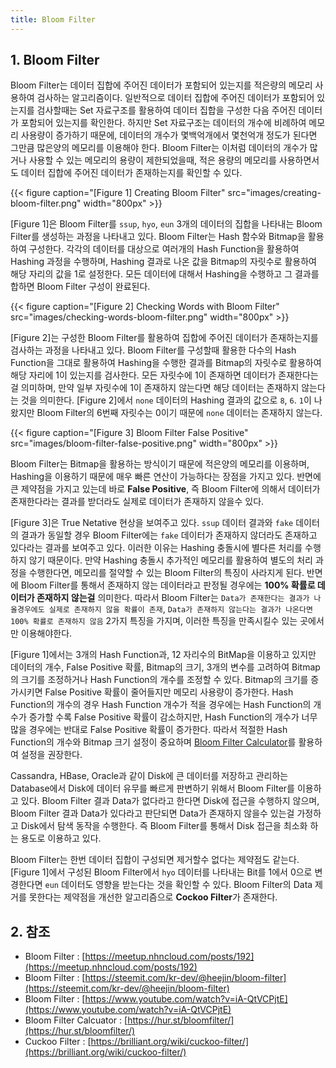 ```yaml
---
title: Bloom Filter
---
```


## 1. Bloom Filter

Bloom Filter는 데이터 집합에 주어진 데이터가 포함되어 있는지를 적은량의 메모리 사용하여 검사하는 알고리즘이다. 일반적으로 데이터 집합에 주어진 데이터가 포함되어 있는지를 검사할때는 Set 자료구조를 활용하여 데이터 집합을 구성한 다음 주어진 데이터가 포함되어 있는지를 확인한다. 하지만 Set 자료구조는 데이터의 개수에 비례하여 메모리 사용량이 증가하기 때문에, 데이터의 개수가 몇백억개에서 몇천억개 정도가 된다면 그만큼 많은양의 메모리를 이용해야 한다. Bloom Filter는 이처럼 데이터의 개수가 많거나 사용할 수 있는 메모리의 용량이 제한되었을때, 적은 용량의 메모리를 사용하면서도 데이터 집합에 주어진 데이터가 존재하는지를 확인할 수 있다.

{{< figure caption="[Figure 1] Creating Bloom Filter" src="images/creating-bloom-filter.png" width="800px" >}}

[Figure 1]은 Bloom Filter를 `ssup`, `hyo`, `eun` 3개의 데이터의 집합을 나타내는 Bloom Filter를 생성하는 과정을 나타내고 있다. Bloom Filter는 Hash 함수와 Bitmap을 활용하여 구성한다. 각각의 데이터를 대상으로 여러개의 Hash Function을 활용하여 Hashing 과정을 수행하며, Hashing 결과로 나온 값을 Bitmap의 자릿수로 활용하여 해당 자리의 값을 1로 설정한다. 모든 데이터에 대해서 Hashing을 수행하고 그 결과를 합하면 Bloom Filter 구성이 완료된다.

{{< figure caption="[Figure 2] Checking Words with Bloom Filter" src="images/checking-words-bloom-filter.png" width="800px" >}}

[Figure 2]는 구성한 Bloom Filter를 활용하여 집합에 주어진 데이터가 존재하는지를 검사하는 과정을 나타내고 있다. Bloom Filter를 구성할때 활용한 다수의 Hash Function을 그대로 활용하여 Hashing을 수행한 결과를 Bitmap의 자릿수로 활용하여 해당 자리에 1이 있는지를 검사한다. 모든 자릿수에 1이 존재하면 데이터가 존재한다는걸 의미하며, 만약 일부 자릿수에 1이 존재하지 않는다면 해당 데이터는 존재하지 않는다는 것을 의미한다. [Figure 2]에서 `none` 데이터의 Hashing 결과의 값으로 `8`, `6`. `1`이 나왔지만 Bloom Filter의 6번째 자릿수는 0이기 때문에 `none` 데이터는 존재하지 않는다.

{{< figure caption="[Figure 3] Bloom Filter False Positive" src="images/bloom-filter-false-positive.png" width="800px" >}}

Bloom Filter는 Bitmap을 활용하는 방식이기 때문에 적은양의 메모리를 이용하며, Hashing을 이용하기 때문에 매우 빠른 연산이 가능하다는 장점을 가지고 있다. 반면에 큰 제약점을 가지고 있는데 바로 **False Positive**, 즉 Bloom Filter에 의해서 데이터가 존재한다라는 결과를 받더라도 실제로 데이터가 존재하지 않을수 있다.

[Figure 3]은 True Netative 현상을 보여주고 있다. `ssup` 데이터 결과와 `fake` 데이터의 결과가 동일할 경우 Bloom Filter에는 `fake` 데이터가 존재하지 않더라도 존재하고 있다라는 결과를 보여주고 있다. 이러한 이유는 Hashing 충돌시에 별다른 처리를 수행하지 않기 때문이다. 만약 Hashing 충돌시 추가적인 메모리를 활용하여 별도의 처리 과정을 수행한다면, 메모리를 절약할 수 있는 Bloom Filter의 특징이 사라지게 된다. 반면에 Bloom Filter를 통해서 존재하지 않는 데이터라고 판정될 경우에는 **100% 확률로 데이터가 존재하지 않는걸** 의미한다. 따라서 Bloom Filter는 `Data가 존재한다는 결과가 나올경우에도 실제로 존재하지 않을 확률이 존재`, `Data가 존재하지 않는다는 결과가 나온다면 100% 확률로 존재하지 않음` 2가지 특징을 가지며, 이러한 특징을 만족시킬수 있는 곳에서만 이용해야한다.

[Figure 1]에서는 3개의 Hash Function과, 12 자리수의 BitMap을 이용하고 있지만 데이터의 개수, False Positive 확률, Bitmap의 크기, 3개의 변수를 고려하여 Bitmap의 크기를 조정하거나 Hash Function의 개수를 조정할 수 있다. Bitmap의 크기를 증가시키면 False Positive 확률이 줄어들지만 메모리 사용량이 증가한다. Hash Function의 개수의 경우 Hash Function 개수가 적을 경우에는 Hash Function의 개수가 증가할 수록 False Positive 확률이 감소하지만, Hash Function의 개수가 너무 많을 경우에는 반대로 False Positive 확률이 증가한다. 따라서 적절한 Hash Function의 개수와 Bitmap 크기 설정이 중요하며 [Bloom Filter Calculator](https://hur.st/bloomfilter/)를 활용하여 설정을 권장한다.

Cassandra, HBase, Oracle과 같이 Disk에 큰 데이터를 저장하고 관리하는 Database에서 Disk에 데이터 유무를 빠르게 판변하기 위해서 Bloom Filter를 이용하고 있다. Bloom Filter 결과 Data가 없다라고 한다면 Disk에 접근을 수행하지 않으며, Bloom Filter 결과 Data가 있다라고 판단되면 Data가 존재하지 않을수 있는걸 가정하고 Disk에서 탐색 동작을 수행한다. 즉 Bloom Filter를 통해서 Disk 접근을 최소화 하는 용도로 이용하고 있다.

Bloom Filter는 한번 데이터 집합이 구성되면 제거할수 없다는 제약점도 같는다. [Figure 1]에서 구성된 Bloom Filter에서 `hyo` 데이터를 나타내는 Bit를 1에서 0으로 변경한다면 `eun` 데이터도 영향을 받는다는 것을 확인할 수 있다. Bloom Filter의 Data 제거를 못한다는 제약점을 개선한 알고리즘으로 **Cockoo Filter**가 존재한다.

## 2. 참조

* Bloom Filter : [https://meetup.nhncloud.com/posts/192](https://meetup.nhncloud.com/posts/192)
* Bloom Filter : [https://steemit.com/kr-dev/@heejin/bloom-filter](https://steemit.com/kr-dev/@heejin/bloom-filter)
* Bloom Filter : [https://www.youtube.com/watch?v=iA-QtVCPjtE](https://www.youtube.com/watch?v=iA-QtVCPjtE)
* Bloom Filter Calcuator : [https://hur.st/bloomfilter/](https://hur.st/bloomfilter/)
* Cuckoo Filter : [https://brilliant.org/wiki/cuckoo-filter/](https://brilliant.org/wiki/cuckoo-filter/)